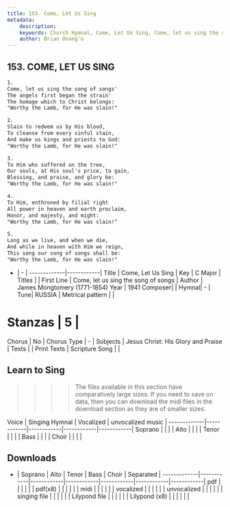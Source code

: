 ```yaml
---
title: 153. Come, Let Us Sing
metadata:
    description: 
    keywords: Church Hymnal, Come, Let Us Sing, Come, let us sing the song of songs, 
    author: Brian Onang'o
---
```



## 153. COME, LET US SING

```txt
1.
Come, let us sing the song of songs' 
The angels first began the strain' 
The homage which to Christ belongs: 
"Worthy the Lamb, for He was slain!" 

2.
Slain to redeem us by His blood, 
To cleanse from every sinful stain, 
And make us kings and priests to God: 
"Worthy the Lamb, for He was slain!" 

3.
To Him who suffered on the tree, 
Our souls, at His soul's price, to gain, 
Blessing, and praise, and glory be: 
"Worthy the Lamb, for He was slain!" 

4.
To Him, enthroned by filial right 
All power in heaven and earth proclaim, 
Honor, and majesty, and might: 
"Worthy the Lamb, for He was slain!" 

5.
Long as we live, and when we die, 
And while in heaven with Him we reign, 
This song our song of songs shall be: 
"Worthy the Lamb, for He was slain!"

```

- |   -  |
-------------|------------|
Title | Come, Let Us Sing |
Key | C Major |
Titles |  |
First Line | Come, let us sing the song of songs |
Author | James Mongtomery (1771-1854)
Year | 1941
Composer|  |
Hymnal|  - |
Tune| RUSSIA |
Metrical pattern | |
# Stanzas | 5 |
Chorus | No |
Chorus Type | - |
Subjects | Jesus Christ: His Glory and Praise |
Texts |  |
Print Texts | 
Scripture Song |  |
  
## Learn to Sing

>>>> The files available in this section have comparatively large sizes. If you need to save on data, then you can download the midi files in the download section as they are of smaller sizes.

Voice |  Singing Hymnal | Vocalized | unvocalized music |
-------------|------------|------------|------------|------------|
Soprano | | | |
Alto | | | |
Tenor | | | |
Bass | | | |
Choir | | | |

## Downloads

- |  Soprano | Alto | Tenor | Bass | Choir | Separated |
-------------|------------|------------|------------|------------|------------|------------|
pdf | | | | | |
pdf(x8) | | | | | |
midi | | | | | |
vocalized | | | | | |
unvocalized | | | | | |
singing file | | | | | |
Lilypond file | | | | | |
Lilypond (x8) | | | | | |
  